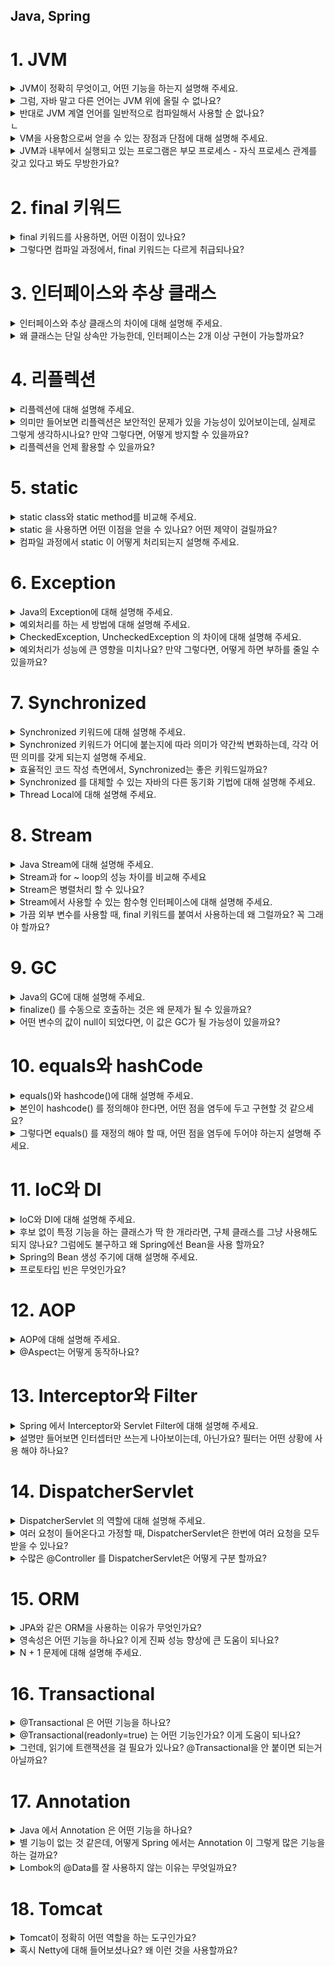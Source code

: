 ## Java, Spring

# 1. JVM

<details>
<summary>JVM이 정확히 무엇이고, 어떤 기능을 하는지 설명해 주세요.</summary>

- JVM은 자바 바이트코드를 실행해주는 가상 머신으로, 자바 프로그램의 런타임 환경을 제공하는 역할을 합니다. 작성된 자바 코드는 컴파일되면 `.class`라는 바이트코드로 변환되고, 이 바이트코드를 실제 머신 코드로 변환해서 실행해주는 것이 JVM입니다.

- 이 과정을 통해 자바는 플랫폼 독립성을 가지게 되고, Write Once, Run Anywhere를 실현할 수 있습니다. (한 번만 작성하면 어디서든 실행 가능!)

![img_jyj.png](img%2Fimg_jyj.png)

</details>

<details>
<summary>그럼, 자바 말고 다른 언어는 JVM 위에 올릴 수 없나요?</summary>

- 가능합니다. JVM은 바이트코드를 실행하는 범용 실행 환경이기 때문에, Kotlin, Groovy, Scala 같은 언어들도 JVM 위에서 실행될 수 있습니다.

</details>

<details>
<summary>반대로 JVM 계열 언어를 일반적으로 컴파일해서 사용할 순 없나요?</summary>

- 기본적으로는 JVM 언어는 JVM 바이트코드를 생성하도록 설계되어 있어서, 일반적인 네이티브 바이너리로 바로 컴파일해서 실행하는 건 어렵습니다.

- 하지만 예외적으로 GraalVM이나 Kotlin/Native와 같은 도구를 사용하면 JVM 언어도 네이티브 바이너리로 컴파일이 가능합니다. 코드를 JVM 없이 실행할 수 있도록 모든 기능을 컴파일 타임에 고정해서 미리 만들어 줍니다.

- 다만 이 경우 JVM의 GC, 런타임 최적화 같은 이점은 포기해야 합니다. JVM의 주요 이점은 "런타임 환경"에서 제공하는 것이고, GC(가비지 컬렉션)는 더 이상 사용되지 않는 메모리를 자동으로 회수하는 기능이며, JIT 컴파일 최적화도 있습니다.

</details>
ㄴ
<details>
<summary>VM을 사용함으로써 얻을 수 있는 장점과 단점에 대해 설명해 주세요.</summary>

- 장점은 플랫폼 독립성과 안정성, 런타임 최적화입니다. JVM만 있다면 어떤 운영체제에서도 자바 코드를 실행할 수 있고, 런타임 중 JIT 컴파일러를 통해 코드가 최적화되기도 합니다. 또한 JVM이 예외 처리나 메모리 관리(GC)를 담당하므로 개발자는 비즈니스 로직에 집중할 수 있습니다.

- 단점은 성능과 자원 사용 측면입니다. VM 위에서 동작하다 보니 네이티브 코드보다는 실행 속도가 느리고, JVM 자체도 메모리와 CPU 자원을 별도로 사용하기 때문에 무거운 환경에서는 부담이 될 수 있습니다.

</details>

<details>
<summary>JVM과 내부에서 실행되고 있는 프로그램은 부모 프로세스 - 자식 프로세스 관계를 갖고 있다고 봐도 무방한가요?</summary>

- 아니요, 일반적으로는 부모-자식 프로세스 관계가 아닙니다.

- 실제 관계는 JVM이 하나의 프로세스로 실행되고, Java 애플리케이션은 JVM 내부의 스레드로 실행되는 단일 프로세스 - 스레드 관계입니다.

- 예외 상황으로는 ProcessBuilder를 사용하여 외부 프로세스를 실행하는 경우에만 JVM이 부모 프로세스가 됩니다. 장점은 스레드가 자원 공유를 통해 효율적으로 통신하고 작업 처리할 수 있다는 점입니다.

</details>

# 2. final 키워드

<details>
<summary>final 키워드를 사용하면, 어떤 이점이 있나요?</summary>

- final 키워드는 불변성을 보장하기 때문에 코드 안정성이 증가합니다. 특히 안전한 공유 객체가 되어 멀티스레드 환경에서 동기화 문제를 줄일 수 있습니다.

> ### final은 불변을 보장할까?
> 1.  final은 재할당을 막는 키워드일 뿐이다. 
> 2. 기본 타입(primitive)은 값 자체가 바뀌지 않아 사실상 불변처럼 동작한다.
> 3. 참조 타입(객체, 컬렉션)은 내부 상태 변경은 막지 못하므로 불변을 보장하지 않는다.
> ```java
> // 기본 타입 - 불변
> final int age = 25;
> age = 30; // 컴파일 에러. 값 변경 불가
> 
> // 객체 - 내부 상태 변경 가능
> final Person person = new Person("김철수");
> person.setName("김영희"); // 내부 상태는 변경됨
> 
> // 컬렉션 - 요소 추가/삭제 가능
> final List<String> names = new ArrayList<>();
> names.add("김철수"); // 리스트에 요소 추가됨
> ```

</details>

<details>
<summary>그렇다면 컴파일 과정에서, final 키워드는 다르게 취급되나요?</summary>

- 네, final 키워드는 컴파일 과정에서 특별하게 취급됩니다. final이 붙은 기본형 상수나 문자열 상수는 컴파일 시점에 값이 코드에 직접 삽입됩니다. 이런 것을 compile-time constant라고 부르며, JVM은 해당 클래스를 로딩하지 않고도 값을 사용할 수 있습니다.

</details>

# 3. 인터페이스와 추상 클래스

<details>
<summary>인터페이스와 추상 클래스의 차이에 대해 설명해 주세요.</summary>

- 인터페이스와 추상 클래스 모두 다형성을 제공하지만, 목적과 구조가 다릅니다.

- 추상 클래스는 상속받을 클래스들이 공통으로 가지는 메서드와 필드가 많아 중복 멤버 통합이 필요할 때 사용합니다. extends 키워드를 사용하고 단일 상속만 가능하며, 공통 기능을 제공하여 재사용성을 향상시킵니다.

- 인터페이스는 애플리케이션의 기능을 정의해야 하지만 그 구현 방식이나 대상에 대해 추상화할 때 사용합니다. implements 키워드를 사용하고 다중 구현이 가능하며, 클래스와 별도로 구현 객체가 같은 동작을 한다는 것을 보장합니다.

</details>

<details>
<summary>왜 클래스는 단일 상속만 가능한데, 인터페이스는 2개 이상 구현이 가능할까요?</summary>

- 클래스 단일 상속 제한 이유는 다이아몬드 문제 때문입니다. 두 개 이상의 클래스에서 상속받을 때 같은 메서드가 구현되어 있을 경우, 자식 클래스에 어떤 메서드를 상속받아야 하는지 모호해지는 문제가 발생할 수 있고, 상속 구조가 복잡해져 유지보수가 어려워집니다.

- 인터페이스 다중 구현이 가능한 이유는 메서드 구현을 강제하지만, 메서드의 구현은 자식 클래스가 담당하기 때문입니다. 메서드 충돌 시 오버라이딩을 통해 충돌을 해결할 수 있고, "동일한 실행"을 보장하기 위한 계약이므로 다중 구현이 자연스럽습니다.

</details>

# 4. 리플렉션

<details>
<summary>리플렉션에 대해 설명해 주세요.</summary>

- 리플렉션(Reflection)은 실행 시간(런타임)에 클래스, 메서드, 필드 등의 정보를 동적으로 조회하고 조작할 수 있는 기능입니다. 특히 스프링 프레임워크에서는 리플렉션을 사용해서 많은 핵심 기능들을 구현합니다. 의존성 주입 등이 대표적인 예시입니다.

</details>

<details>
<summary>의미만 들어보면 리플렉션은 보안적인 문제가 있을 가능성이 있어보이는데, 실제로 그렇게 생각하시나요? 만약 그렇다면, 어떻게 방지할 수 있을까요?</summary>

- 네, 리플렉션을 사용하면 기본적으로 접근할 수 없는 private 필드나 메서드에 접근하고 이를 수정할 수 있습니다. 클래스 설계자가 의도한 방식이 아니기 때문에 보안에 취약점이 발생할 수 있습니다.

- 또한 리플렉션을 사용하여 특정 부분을 동적으로 변경해 악성 코드를 삽입하거나 실행할 수 있습니다. 이를 방지하기 위해 보안관리자를 활성화하여 리플렉션을 사용할 수 있는 코드와 사용할 수 없는 코드를 구분하거나, setAccessible(false)로 하여 꼭 필요한 경우에만 공개합니다.

</details>

<details>
<summary>리플렉션을 언제 활용할 수 있을까요?</summary>

- 리플렉션은 주로 프레임워크와 라이브러리 개발에서 많이 사용됩니다. 스프링 프레임워크의 경우 의존성 주입(DI)이나 AOP 프록시 생성 시 클래스 정보를 동적으로 분석하여 빈을 생성하고 주입하는 데 활용합니다.
    - 스프링에서 리플렉션 동작 과정을 자세히 보면, 먼저 @Component나 @Service 같은 어노테이션이 붙은 클래스를 스캔할 때 리플렉션을 사용하여 해당 클래스의 메타데이터를 읽어옵니다. 그 다음 @Autowired나 @Resource 같은 의존성 주입 시에는 리플렉션으로 필드나 생성자의 타입 정보를 분석하여 적절한 빈을 찾아서 주입합니다.
    - AOP의 경우 @Transactional 같은 어노테션이 붙은 메서드를 찾기 위해 리플렉션으로 메서드 정보를 분석하고, 프록시 객체를 생성할 때도 원본 메서드의 시그니처를 리플렉션으로 파악하여 메서드 호출을 가로채는 구조를 만듭니다.

- 또한 JUnit과 같은 테스트 프레임워크에서는 테스트 클래스의 메서드를 동적으로 찾아서 실행하거나, Mockito 같은 모킹 라이브러리에서는 프록시 객체를 생성할 때 리플렉션을 사용합니다.

</details>

# 5. static

<details>
<summary>static class와 static method를 비교해 주세요.</summary>

- static class는 주로 내부 클래스에서 사용되며, 외부 클래스의 인스턴스 없이 독립적으로 동작할 수 있도록 합니다. 외부 참조 문제를 해결하여 외부 인스턴스 참조로 인한 메모리 누수 현상을 방지하고, 클래스 정의를 위한 것입니다.

- static method는 특정 객체가 아닌 클래스 자체에서 호출할 수 있는 메서드로, 주로 유틸리티 함수나 공통 기능을 구현하는 데 사용됩니다. 특정 동작을 수행하는 것이고, 두 개 모두 인스턴스 없이 호출 가능하다는 공통점이 있습니다.

</details>

<details>
<summary>static 을 사용하면 어떤 이점을 얻을 수 있나요? 어떤 제약이 걸릴까요?</summary>

- 이점으로는 메모리 최적화가 있습니다. 객체를 생성하지 않고도 멤버에 접근할 수 있어 성능 향상의 이점이 있고, 고정된 영역만 사용하여 메모리 낭비를 방지할 수 있습니다.

- 제약으로는 메모리 누수 가능성이 있습니다. static으로 선언된 멤버는 JVM의 heap 영역이 아닌 method area에 저장되고 GC의 대상이 아니므로 메모리 누수가 발생할 수 있습니다. 또한 객체지향 원칙을 위반하고, 프로그램 종료 시까지 메모리가 할당되어 남발 시 메모리와 프로그램 성능이 저하될 수 있습니다.

</details>

<details>
<summary>컴파일 과정에서 static 이 어떻게 처리되는지 설명해 주세요.</summary>

- 컴파일 단계에서 .class 파일에 static 멤버가 존재하면, 객체 생성 없이도 접근 가능하도록 바이트 코드가 생성됩니다. JVM이 실행될 때는 Method Area에 static 멤버가 저장되고 런타임 시에 static 멤버는 객체 생성과 관계없이 접근이 가능합니다. 메모리 할당은 객체가 heap 영역 메모리에 올라가기 전에 호출해서 사용할 수 있습니다.

</details>

# 6. Exception

<details>
<summary>Java의 Exception에 대해 설명해 주세요.</summary>

- Exception은 프로그램 실행 중에 발생할 수 있는 오류 상황을 처리하기 위한 Java의 메커니즘입니다. 예외의 정의는 사용자의 조작이나 개발자의 코딩 실수 등으로 발생하는 오류이고, 예외 처리의 목적은 프로그램이 비정상적으로 종료되는 것을 방지하고, 오류 상황에 대한 적절한 대응을 하는 것입니다.

</details>

<details>
<summary>예외처리를 하는 세 방법에 대해 설명해 주세요.</summary>

- 첫 번째는 예외 복구입니다. 예외 상황을 파악하고 문제를 해결해서 정상 상태로 되돌려놓는 방법으로, 예외가 발생하더라도 일정 수만큼 재시도하여 예외 복구를 시도합니다.

- 두 번째는 예외 처리 회피입니다. 예외 처리를 직접 담당하지 않고 호출한 쪽으로 던져 회피하는 방법으로, 호출한 쪽에서 예외를 처리하는 것이 바람직할 때 사용합니다.

- 세 번째는 예외 전환입니다. 회피 방법과 비슷하게 메서드 밖으로 예외를 던지지만, 더 명확한 의미를 가진 예외로 변경해서 예외를 던지는 방법입니다.

</details>

<details>
<summary>CheckedException, UncheckedException 의 차이에 대해 설명해 주세요.</summary>

- CheckedException은 개발자가 반드시 예외처리해야 하는 오류입니다. 미처리 시 컴파일 에러가 발생하고, 복구 가능성이 있는 예외로 IOException, SQLException 등이 대표적입니다.

- UncheckedException은 예외처리를 하지 않아도 컴파일 에러가 발생하지 않습니다. RuntimeException 클래스를 상속받는 예외들로, 복구 가능성이 없는 예외로 NullPointerException, ArrayIndexOutOfBoundsException 등이 대표적입니다. 예상치 못한 상황에서 발생하는 것이 아니므로 굳이 예외 처리를 강제하지 않습니다.

</details>

<details>
<summary>예외처리가 성능에 큰 영향을 미치나요? 만약 그렇다면, 어떻게 하면 부하를 줄일 수 있을까요?</summary>

- 네, 예외처리가 성능에 영향을 미칠 수 있습니다. 성능 영향 요인으로는 스택 트레이스 캡처가 있습니다. JVM이 exception handler가 포함된 메서드를 찾기 위해 call stack을 검색하는 비용이 발생하고, 예외 객체 생성으로 인한 오버헤드가 있습니다.

- 부하를 줄이는 방법으로는 입력 값을 사전에 검증하여 예외 발생을 최소화하고, 예외 객체를 캐싱하여 재사용하며, 예외를 정상적인 제어 흐름으로 사용하지 않는 것입니다. 또한 커스텀 예외에서 fillInStackTrace를 오버라이드하여 스택 트레이스 생성 비용을 줄일 수 있습니다.

</details>

# 7. Synchronized

<details>
<summary>Synchronized 키워드에 대해 설명해 주세요.</summary>

- Synchronized 키워드는 자바에서 멀티스레드 환경에서 동기화를 보장하기 위해 사용하는 키워드입니다. 동작 원리는 공유자원에 여러 스레드가 동시에 접근하지 못하도록 락을 걸어 데이터 일관성을 유지하는 것입니다. 임계 영역(Critical Section)은 공유데이터가 사용되는 부분을 의미하며, 자바에서는 이 부분에 synchronized 키워드를 사용합니다.

</details>

<details>
<summary>Synchronized 키워드가 어디에 붙는지에 따라 의미가 약간씩 변화하는데, 각각 어떤 의미를 갖게 되는지 설명해 주세요.</summary>

- synchronized method는 인스턴스 단위로 lock을 걸지만, synchronized 키워드가 붙은 메소드들에 대해서만 lock을 공유합니다. synchronized 메소드를 호출하는 순간, 모든 synchronized 메소드에 lock이 걸려 다른 스레드가 어떠한 synchronized 메소드를 호출할 수 없습니다.

- static synchronized method는 인스턴스가 아닌 클래스 단위로 lock을 공유합니다. 인스턴스 단위에 거는 lock은 공유되지 않아 동기화 이슈가 발생할 수 있습니다.

- synchronized block은 synchronized 인자 값으로 this를 사용하면 block을 통해 만들어진 스레드는 lock을 공유하고, static이 추가되면 클래스 단위로 lock을 공유합니다.

</details>

<details>
<summary>효율적인 코드 작성 측면에서, Synchronized는 좋은 키워드일까요?</summary>

- 멀티스레드 환경에서 데이터 정합성을 유지해야 하는 상황이라면 좋은 키워드입니다. 하지만 주의사항이 있습니다. 락을 획득하고 해제하는 과정에서 성능 저하가 발생하고, 경합 상태에서 병목이 심해지는 경향이 있으며, 단순한 읽기 작업에서도 불필요한 lock이 적용되면 속도 저하가 발생합니다. 또한 스레드 대기와 데드락의 위험성이 존재합니다. 결론적으로 상황에 맞게 사용해야 하며, 과도한 동기화는 성능 저하를 일으킬 수 있습니다.

</details>

<details>
<summary>Synchronized 를 대체할 수 있는 자바의 다른 동기화 기법에 대해 설명해 주세요.</summary>

- **Concurrent Collections**: 멀티스레드 환경에서 안전한 컬렉션 관리, 읽기와 쓰기 병행 작업이 많을 때 synchronized보다 효율적

- **ReentrantLock**: synchronized와 동일하게 한 번에 하나의 스레드만 접근 가능하지만, 더 세밀한 제어 가능
  - 락의 획득과 해제를 명시적으로 관리 (개발자가 직접 관리)
  - 공정성 설정, 타임아웃, 인터럽트 처리 가능
  - 락 해제(unlock())을 직접 호출해야 하기 때문에 잘못 쓰면 데드락 발생 가능

- **ReadWriteLock**: 읽기와 쓰기를 구분하여 동기화 적용
  - 다수의 스레드가 동시에 읽기 가능
  - 쓰기 작업 시에만 쓰기 락 적용
  - 읽기 작업이 많은 경우 성능 최적화 가능

- **Semaphore**: 일정 개수의 스레드만 공유 자원에 접근하도록 제어
  - 동시 접근 허용 개수 제한
  - 특정 리소스에 접근 가능한 최대 스레드 수 제한
  - 리소스 개수 기반 제어 가능 (동시성 수준 제한)

- **Atomic 클래스들** (AtomicInteger, AtomicLong 등): CAS(Compare-And-Swap) 기반으로 락 없이 원자적 연산 제공
  - 동기화 없이 안전한 연산 수행 가능
  - 내부적으로 JVM이 CPU의 CAS 명령어를 활용 → 매우 빠름, 성능 우수

- **CompletableFuture**: 비동기 프로그래밍을 통한 동시성 처리 제공

</details>

<details>
<summary>Thread Local에 대해 설명해 주세요.</summary>

- ThreadLocal은 Java에서 지원하는 Thread Safe한 기술로, 멀티 스레드 환경에서 각각의 스레드가 개별적으로 데이터를 저장하고 관리할 수 있도록 도와줍니다. 핵심 특징으로는 각 스레드가 별도의 저장공간을 할당받아 각 상태를 가질 수 있고, 멀티스레드 환경에서도 데이터 충돌 없이 안전하게 사용할 수 있습니다.

- 주의사항으로는 WAS 환경에서 Thread pool 기반으로 동작하므로 ThreadLocal 사용 후 비워주지 않으면 다른 사용자가 기존에 세팅된 ThreadLocal의 데이터를 공유할 수 있습니다. 메모리 누수 방지를 위해 Thread의 사용이 끝나는 시점에 ThreadLocal을 초기화할 필요가 있습니다. 사용처로는 Spring Security 내 context 보관 등이 있습니다.

</details>

# 8. Stream

<details>
<summary>Java Stream에 대해 설명해 주세요.</summary>

- Stream은 데이터 처리 파이프라인을 위한 API입니다. 

- 실제 개발에서 자주 사용하는 방식:
  - 컬렉션 데이터를 필터링할 때: filter()로 조건에 맞는 데이터만 추출
  - 데이터 변환할 때: map()으로 객체를 다른 형태로 변환
  - 데이터를 수집할 때: collect()로 결과를 리스트나 맵으로 모음
  - 데이터 개수나 합계를 구할 때: count(), sum() 등으로 집계

- Stream의 장점은 함수형 프로그래밍 스타일을 지원한다는 점이고, 지연 평가로 실제로 결과가 필요할 때까지 처리를 미룰 수 있습니다. 또한 원본 데이터를 건드리지 않아서 안전하게 사용할 수 있습니다.

</details>

<details>
<summary>Stream과 for ~ loop의 성능 차이를 비교해 주세요</summary>

- 일반적으로 Stream이 for loop보다 더 느립니다. 성능 차이 이유로는 for loop는 개념이 오래되어 JVM 내부에서 최적화가 잘 되어 있지만, Stream은 함수형 프로그래밍 특징인 불변성을 위해 복사를 해 메모리 증가, 오버헤드 등으로 속도가 느립니다.

- 단순한 반복 작업은 for loop가 유리하지만, 복잡한 데이터 처리나 가독성이 중요한 경우는 Stream이 유리합니다.

</details>

<details>
<summary>Stream은 병렬처리 할 수 있나요?</summary>

- 네, 병렬처리를 할 수 있습니다. 병렬처리 방법으로는 parallel() 메서드로 기존 Stream에 병렬 처리를 적용하거나, parallelStream()으로 병렬 처리가 적용된 Stream을 생성할 수 있습니다.

- 내부 동작은 Fork와 Join Framework를 사용하여 병렬 처리를 진행하고, 장점은 개발자가 직접 스레드나 스레드 풀을 생성 및 관리하지 않고 메서드로 간단하게 병렬처리를 진행할 수 있다는 점입니다. 주의사항은 모든 상황에서 병렬 처리가 유리하지는 않으며, 데이터 크기와 연산 복잡도를 고려해야 합니다.

</details>

<details>
<summary>Stream에서 사용할 수 있는 함수형 인터페이스에 대해 설명해 주세요.</summary>

- 총 4가지의 주요 함수형 인터페이스가 있습니다. 

- Predicate<T>는 주어진 입력을 받아 true 또는 false를 반환하는 인터페이스로 filter() 메서드에서 주로 사용합니다.

- Function<T, R>은 입력을 받아 다른 타입의 출력을 반환하는 함수형 인터페이스로 map() 메서드에서 주로 사용합니다.

- Supplier<T>는 매개변수 없이 값을 반환해주는 인터페이스로 generate() 메서드에서 주로 사용합니다.

- Consumer<T>는 입력을 받아 처리하지만 반환값이 없는 인터페이스로 forEach() 메서드에서 주로 사용합니다.

</details>

<details>
<summary>가끔 외부 변수를 사용할 때, final 키워드를 붙여서 사용하는데 왜 그럴까요? 꼭 그래야 할까요?</summary>

- 람다나 익명 클래스에서 외부 변수를 사용할 때 final이 필요한 이유는 변수의 수명이 다르기 때문입니다. 지역 변수는 메서드가 끝나면 사라지지만, 람다는 나중에 실행될 수 있어서 외부 변수가 중간에 바뀌면 람다가 실행될 때 예상과 다른 값을 사용할 수 있습니다.

- final을 사용하면 변수 값이 바뀌지 않음을 보장해서 안전하게 람다에서 사용할 수 있고, 코드를 읽는 사람도 이 변수는 바뀌지 않는다는 것을 쉽게 알 수 있습니다.

- Java 8 이후로는 final 없이도 사용할 수 있지만, 명시적으로 final을 붙이는 것이 좋습니다.

</details>

# 9. GC

<details>
<summary>Java의 GC에 대해 설명해 주세요.</summary>

- 가비지 컬렉션은 JVM의 Heap 영역에서 필요없게 된 메모리 객체를 모아 주기적으로 제거하는 프로세스입니다. 

- 핵심 특징으로는 자동 메모리 관리가 있습니다. C나 C++과 달리 프로그래머가 수동으로 메모리 할당과 해제를 하지 않아도 되고, 메모리 누수 방지로 개발자가 메모리 관리에 신경 쓰지 않고 개발에 집중할 수 있습니다. 또한 객체 참조 상태 기반으로 객체가 참조되고 있는 상태 여부로 제거 대상을 결정합니다.

- 다양한 GC 알고리즘을 설정을 통해 Java에 적용할 수 있고, Serial, Parallel, CMS, G1, ZGC 등이 있습니다. 다른 언어에도 내장되어 있어서 파이썬, 자바스크립트, GO 언어 등에도 GC 기능이 내장되어 있습니다.

- 단점으로는 예측 불가능성으로 메모리가 정확히 언제 해제되는지 알 수 없어 제어하기 어렵고, STW로 GC 동작 중에는 다른 동작이 멈춰 오버헤드가 발생하며, CPU 오버헤드로 GC 자체가 CPU 자원을 사용한다는 점이 있습니다.

</details>

<details>
<summary>finalize() 를 수동으로 호출하는 것은 왜 문제가 될 수 있을까요?</summary>

- finalize()는 GC에 의해 객체가 제거될 때 자동으로 실행되는 메서드입니다. 

- 수동 호출 시 문제점:
  - 예측 불가한 실행: 어떤 스레드가 실행하는지 예측이 불가능
  - GC 스케줄링 방해: GC가 객체를 수집하지 않으려 하여 정상적으로 호출되지 않을 수 있음
  - 객체 부활: finalize()에서 객체를 다시 참조하게 되면 예상치 못하게 객체가 다시 살아날 수 있음
  - 동시성 문제: 여러 스레드에서 동시에 호출 시 동시성 문제가 야기될 수 있음
  - 보안 취약: finalize() 내의 예외는 JVM에 의해 잡히지 않음

- 대안: finalize() 대신 Cleaner나 AutoCloseable 인터페이스를 사용하고, try-with-resources 문법을 활용하는 것이 좋습니다.

</details>

<details>
<summary>어떤 변수의 값이 null이 되었다면, 이 값은 GC가 될 가능성이 있을까요?</summary>

- 상황에 따라 GC가 될 가능성이 있습니다. (“변수가 null이 되었다 = 무조건 GC 대상”은 아니고, 실제로는 해당 객체를 참조하는 다른 경로가 존재하는지 여부가 핵심)

- GC 대상이 되는 경우:
  - 객체가 null인 경우: 참조가 끊어진 객체
  - 블록 실행 종료 후: 블록 내에서 생성된 객체
  - 부모 객체가 null인 경우: 포함되는 자식 객체

- GC 대상이 되지 않는 경우:
  - null이 되었지만 다른 참조가 남아있는 경우: 다른 변수나 객체가 여전히 참조하고 있는 경우

</details>

# 10. equals와 hashCode

<details>
<summary>equals()와 hashcode()에 대해 설명해 주세요.</summary>

- equals()는 객체 간 논리적 동등성을 비교하는 메서드입니다. 기본적으로 Object 클래스의 equals() 메서드는 '==' 연산자와 동일하게 참조 비교를 수행하고, 객체 내용을 비교하려면 equals()를 오버라이딩해야 합니다.

- hashCode()는 객체의 해시 값을 반환하는 메서드로, HashMap, HashSet, HashTable 등에서 사용됩니다. 주의점은 equals()가 true를 반환하는 객체들은 반드시 hashCode()도 동일한 값을 반환해야 한다는 것입니다.

</details>

<details>
<summary>본인이 hashcode() 를 정의해야 한다면, 어떤 점을 염두에 두고 구현할 것 같으세요?</summary>

- equals()와의 일관성을 유지할 수 있도록 equals()가 true를 반환한 경우 hashCode()도 동일해야 한다는 것입니다. 객체가 변하지 않았을 때 해시 값도 변하지 않도록 고려하여 작성할 것 같습니다.

- 또한 좋은 해시 분포를 위해 다양한 값들이 균등하게 분포되도록 구현하고, 빠른 계산이 가능하도록 효율적인 알고리즘을 사용하며, null 값에 대한 안전한 처리를 해야 합니다. 해시 충돌의 경우 equals()가 달라도 hashCode() 값은 같을 수 있으므로 LinkedList 형태로 객체를 추가하는 방식을 고려해야 합니다.

</details>

<details>
<summary>그렇다면 equals() 를 재정의 해야 할 때, 어떤 점을 염두에 두어야 하는지 설명해 주세요.</summary>

- 5가지 일반 규약을 준수해야 합니다:
  - 반사성: x.equals(x)는 true
  - 대칭성: x.equals(y)가 true면 y.equals(x)도 true
  - 추이성: x.equals(y)가 true이고 y.equals(z)가 true면 x.equals(z)도 true
  - 일관성: x.equals(y)를 여러 번 호출해도 항상 같은 결과
  - null 아님: x.equals(null)은 false

- hashCode() 계약으로 반드시 hashCode()도 재정의해야 하고, instanceof 연산자로 올바른 타입인지 확인해야 합니다. fail-fast 최적화로 가능하면 getClass() 대신 instanceof를 사용하여 상속 관계를 고려해야 합니다.

</details>

# 11. IoC와 DI

<details>
<summary>IoC와 DI에 대해 설명해 주세요.</summary>

- IoC(Inversion of Control, 제어의 역전)는 개발자가 직접 관리하던 객체의 생성과 제어 흐름을 프레임워크나 컨테이너에 위임한다는 개념입니다. 객체의 생성, 초기화, 생명 주기 관리 등을 프레임워크가 처리하고, IoC 컨테이너(스프링 컨테이너)에 의해 관리됩니다.

- DI(Dependency Injection, 의존성 주입)는 빈 설정 정보를 바탕으로 컨테이너가 외부에서 객체를 생성해 필요한 클래스에 주입하는 패턴입니다. IoC의 구현 방식 중 하나입니다. DI를 사용하면 클래스 간의 의존 관계가 명확해지고, 테스트하기 쉬우며, 코드의 유연성이 높아집니다.
  - 생성자 주입: 객체 생성 시점에 의존성을 주입받아 한 번 설정되면 변경 불가
  - 수정자 주입: setter 메서드를 통해 언제든지 의존성을 변경 가능
  - 필드 주입: @Autowired를 필드에 직접 붙여서 주입받는 방식

</details>

<details>
<summary>후보 없이 특정 기능을 하는 클래스가 딱 한 개라라면, 구체 클래스를 그냥 사용해도 되지 않나요? 그럼에도 불구하고 왜 Spring에선 Bean을 사용 할까요?</summary>

% 구체 클래스: 추상화되지 않은 실제 구현체

- 맞습니다. 그런 경우 구체 클래스를 직접 사용해도 된다고 생각합니다. 하지만 Spring에서 여전히 Bean을 등록해서 사용하는 것이 더 좋은 이유가 있습니다.

- 싱글톤 관리로 객체가 한 번만 생성되어 재사용되는 싱글톤 빈으로 관리되어 불필요한 객체 생성을 방지하고 성능 최적화를 할 수 있습니다. DI를 통한 결합도 감소로 타클래스 의존성을 낮출 수 있고, 객체 생명 주기 관리로 스프링이 객체의 생명 주기를 관리합니다. 부가 기능 추가로 로깅, 트랜잭션과 같은 부가 기능을 쉽게 추가할 수 있으며, 테스트 용이성으로 모킹과 테스트가 용이합니다.

</details>

<details>
<summary>Spring의 Bean 생성 주기에 대해 설명해 주세요.</summary>

- 스프링 Bean의 생명 주기는 스프링 컨테이너 생성부터 시작해서 Bean 생성, 의존성 주입, 초기화 콜백, Bean 사용, 소멸전 콜백을 거쳐 스프링 종료까지 진행됩니다.

- 초기화 콜백은 Bean이 생성되고 의존성 주입이 완료된 후에 호출되어 Bean이 사용되기 전 필요한 초기화 작업을 수행합니다.

- 소멸 전 콜백은 스프링이 종료되기 전에 호출되어 Bean이 소멸되기 전 정리 작업을 수행합니다.

</details>

<details>
<summary>프로토타입 빈은 무엇인가요?</summary>

- 프로토타입 빈은 스프링에서 빈을 등록하면 기본적으로 싱글톤으로 만들어지는데, 이를 싱글톤이 아닌 하나의 빈으로 여러 개의 객체를 만들고 싶을 때 사용하는 것입니다.

- 특징으로는 매번 새로운 인스턴스를 요청할 때마다 새로운 객체를 생성하고, 생명 주기는 스프링 컨테이너가 관리하지 않습니다.

- 사용 시 주의사항으로는 @Resource나 @Autowired 등으로 의존관계 주입 후 프로토타입 빈을 가져오려면 싱글톤 빈처럼 작동하기 때문에 ApplicationContext.getBean()을 사용해서 다른 객체를 가져와야 합니다. 생명 주기가 관리되는 스프링 빈과 달리, 프로토타입 빈은 개발자가 직접 관리해야 합니다.

</details>

# 12. AOP

<details>
<summary>AOP에 대해 설명해 주세요.</summary>

- AOP(Aspect-Oriented Programming)는 관점 지향 프로그래밍으로, 핵심 비즈니스 로직과 공통 관심사를 분리하여 모듈화하는 프로그래밍 패러다임입니다. 핵심 개념으로는 Aspect(공통 관심사를 모듈화한 객체), Pointcut(어디에 적용할지 결정하는 표현식), Advice(언제 무엇을 할지 정의), JoinPoint(메서드 실행 지점)가 있습니다.

- 실제 개발에서 자주 사용하는 예시로는 로깅, 트랜잭션 관리, 보안 검사, 성능 모니터링 등이 있습니다. 특히 @Transactional 어노테이션을 사용하면 메서드 실행 전후로 트랜잭션을 자동으로 시작하고 커밋/롤백하는 AOP가 동작합니다. 장점으로는 코드 중복 제거, 핵심 로직과 공통 로직의 분리, 유지보수성 향상이 있습니다. 단점으로는 런타임에 프록시 객체가 생성되어 성능 오버헤드가 발생할 수 있고, 디버깅이 복잡해질 수 있습니다.

</details>

<details>
<summary>@Aspect는 어떻게 동작하나요?</summary>

- @Aspect는 스프링 AOP에서 사용하는 어노테이션으로, 해당 클래스가 AOP의 Aspect 역할을 한다는 것을 명시합니다. 동작 과정을 자세히 설명하면, 스프링이 @Aspect가 붙은 클래스를 스캔하여 @Around, @Before, @After 등의 Advice 어노테이션이 붙은 메서드들을 찾습니다. 그 다음 @Pointcut으로 정의된 조건에 맞는 메서드들을 찾아서 프록시 객체를 생성합니다.

- 실제 메서드 호출 시에는 프록시가 가로채서 Advice에 정의된 로직을 먼저 실행하고, 그 다음 원본 메서드를 호출한 후, 필요에 따라 후처리 로직을 실행합니다. 예를 들어 @Transactional이 붙은 메서드를 호출하면, 프록시가 먼저 트랜잭션을 시작하고 원본 메서드를 실행한 후, 성공하면 커밋하고 실패하면 롤백하는 방식으로 동작합니다.

</details>

# 13. Interceptor와 Filter

<details>
<summary>Spring 에서 Interceptor와 Servlet Filter에 대해 설명해 주세요.</summary>

- Interceptor와 Filter는 모두 요청과 응답을 가로채서 처리하는 기능을 제공하지만, 동작 위치와 사용 목적이 다릅니다. Filter는 서블릿 컨테이너 레벨에서 동작하며, 모든 요청에 대해 필터링을 수행합니다. 주로 인코딩, CORS, 보안 검사 등 웹 애플리케이션 전반에 적용되어야 하는 공통 기능을 처리합니다.

- Interceptor는 스프링 MVC 레벨에서 동작하며, 스프링 컨텍스트 내에서만 동작합니다. 주로 로그인 체크, 권한 검사, 로깅 등 비즈니스 로직과 관련된 공통 기능을 처리합니다. 주요 차이점으로는 Filter는 서블릿 컨테이너에 등록하고, Interceptor는 스프링 컨텍스트에 등록합니다. 또한 Filter는 모든 요청에 적용되지만, Interceptor는 특정 URL 패턴에만 적용할 수 있습니다.

</details>

<details>
<summary>설명만 들어보면 인터셉터만 쓰는게 나아보이는데, 아닌가요? 필터는 어떤 상황에 사용 해야 하나요?</summary>

- 인터셉터만 사용하는 것보다는 각각의 역할에 맞게 사용하는 것이 좋습니다. Filter를 사용해야 하는 상황은 서블릿 컨테이너 레벨에서 처리해야 하는 경우입니다. 예를 들어 인코딩 설정은 모든 요청에 대해 적용되어야 하므로 Filter를 사용해야 하고, CORS 설정도 브라우저의 preflight 요청을 포함한 모든 요청에 대해 처리해야 하므로 Filter가 적합합니다.

- 또한 보안 관련 기능 중 서블릿 컨테이너에서 처리해야 하는 것들(예: HTTPS 리다이렉트, 기본 인증 등)도 Filter를 사용해야 합니다. 결론적으로 Filter는 웹 애플리케이션의 기본적인 공통 기능을, Interceptor는 비즈니스 로직과 관련된 공통 기능을 처리하는 것이 바람직합니다.

</details>

# 14. DispatcherServlet

<details>
<summary>DispatcherServlet 의 역할에 대해 설명해 주세요.</summary>

- DispatcherServlet은 스프링 MVC의 핵심 컴포넌트로, 모든 HTTP 요청을 받아서 적절한 컨트롤러로 라우팅하는 프론트 컨트롤러 역할을 합니다. 주요 기능으로는 요청 URL을 분석하여 적절한 컨트롤러를 찾고, 요청 파라미터를 바인딩하며, 컨트롤러의 응답을 뷰로 전달하는 것입니다. 또한 예외 처리와 파일 업로드 처리도 담당합니다.

- 동작 과정을 자세히 설명하면, 클라이언트로부터 HTTP 요청을 받으면 HandlerMapping을 통해 요청을 처리할 컨트롤러를 찾고, HandlerAdapter를 통해 컨트롤러 메서드를 호출합니다. 그 다음 ViewResolver를 통해 적절한 뷰를 찾고, 최종적으로 응답을 클라이언트에게 전달합니다. 이 과정을 통해 개발자는 비즈니스 로직에만 집중할 수 있고, 공통적인 요청 처리 로직은 DispatcherServlet이 담당하게 됩니다.

</details>

<details>
<summary>여러 요청이 들어온다고 가정할 때, DispatcherServlet은 한번에 여러 요청을 모두 받을 수 있나요?</summary>

- 네, DispatcherServlet은 멀티스레드 환경에서 동작하므로 여러 요청을 동시에 처리할 수 있습니다. 동작 원리는 서블릿 컨테이너(예: Tomcat)가 각 요청마다 별도의 스레드를 생성하여 DispatcherServlet을 호출하는 방식입니다. 각 스레드는 독립적으로 동작하므로 요청 간에 간섭이 발생하지 않습니다.

- 주의사항으로는 DispatcherServlet 자체는 스레드 안전하게 설계되어 있지만, 컨트롤러나 서비스에서 공유 상태를 사용할 때는 동기화 처리가 필요합니다. 또한 스레드 풀을 사용하여 스레드 생성 비용을 줄이고 성능을 최적화할 수 있습니다. 실제 운영 환경에서는 수백 개의 동시 요청을 처리할 수 있으며, 이는 서버의 성능과 설정에 따라 달라집니다.

</details>

<details>
<summary>수많은 @Controller 를 DispatcherServlet은 어떻게 구분 할까요?</summary>

- DispatcherServlet은 HandlerMapping 인터페이스를 구현한 여러 구현체들을 통해 @Controller를 구분합니다. 주요 HandlerMapping으로는 RequestMappingHandlerMapping이 있는데, 이는 @RequestMapping 어노테이션이 붙은 메서드들을 스캔하여 URL 패턴과 HTTP 메서드를 키로 하는 맵을 생성합니다.

- 동작 과정을 자세히 설명하면, 애플리케이션 시작 시 스프링이 @Controller가 붙은 클래스들을 스캔하고, @RequestMapping이 붙은 메서드들의 정보를 수집합니다. 그 다음 URL 패턴과 HTTP 메서드를 조합하여 HandlerMapping에 저장합니다. 실제 요청이 들어오면 DispatcherServlet이 HandlerMapping에게 요청을 전달하고, HandlerMapping은 저장된 정보를 바탕으로 적절한 컨트롤러와 메서드를 찾아서 반환합니다.

- 이 과정을 통해 수많은 @Controller가 있어도 효율적으로 요청을 처리할 수 있습니다.

</details>

# 15. ORM

<details>
<summary>JPA와 같은 ORM을 사용하는 이유가 무엇인가요?</summary>

- ORM(Object-Relational Mapping)을 사용하는 주요 이유는 객체 지향 프로그래밍과 관계형 데이터베이스 간의 패러다임 불일치 문제를 해결하기 위해서입니다. 구체적인 장점으로는 생산성 향상이 있습니다. SQL 쿼리를 직접 작성하지 않고도 객체를 통해 데이터베이스를 조작할 수 있어 개발 속도가 빨라집니다. 또한 유지보수성 향상으로 데이터베이스 스키마가 변경되어도 엔티티 클래스만 수정하면 되므로 유지보수가 용이합니다.

- 객체 지향적 설계로 객체 간의 관계를 자연스럽게 표현할 수 있고, 데이터베이스에 독립적이어서 다른 데이터베이스로 쉽게 전환할 수 있습니다. 단점으로는 학습 곡선이 있고, 복잡한 쿼리의 경우 성능 최적화가 어려울 수 있으며, N+1 문제 같은 성능 이슈가 발생할 수 있습니다.

</details>

<details>
<summary>영속성은 어떤 기능을 하나요? 이게 진짜 성능 향상에 큰 도움이 되나요?</summary>

- 영속성(Persistence)은 엔티티를 데이터베이스에 저장하고 관리하는 기능으로, JPA의 핵심 개념 중 하나입니다. 주요 기능으로는 1차 캐시가 있습니다. 같은 엔티티를 여러 번 조회할 때 데이터베이스에 접근하지 않고 1차 캐시에서 가져와서 성능을 향상시킵니다. 또한 변경 감지(Dirty Checking)로 엔티티의 상태 변화를 자동으로 감지하여 UPDATE 쿼리를 자동으로 생성합니다.

- 성능 향상 측면에서는 1차 캐시를 통한 반복 조회 성능 향상과 변경 감지를 통한 불필요한 UPDATE 쿼리 방지가 있습니다. 하지만 1차 캐시는 영속성 컨텍스트 범위 내에서만 유효하고, 메모리 사용량이 증가할 수 있습니다. 실제로는 단순한 CRUD 작업에서는 성능 향상이 있지만, 복잡한 조인이나 대용량 데이터 처리에서는 네이티브 쿼리가 더 유리할 수 있습니다.

</details>

<details>
<summary>N + 1 문제에 대해 설명해 주세요.</summary>

- N+1 문제는 ORM에서 자주 발생하는 성능 문제로, 하나의 쿼리로 N개의 엔티티를 조회한 후, 각 엔티티와 연관된 데이터를 조회하기 위해 추가로 N번의 쿼리가 실행되는 현상입니다. 발생 원리는 지연 로딩(Lazy Loading)을 사용할 때 연관된 엔티티에 접근할 때마다 추가 쿼리가 실행되기 때문입니다. 예를 들어 게시글 목록을 조회한 후 각 게시글의 댓글을 조회할 때, 게시글 조회 1번 + 각 게시글의 댓글 조회 N번이 실행됩니다.

- 해결 방법으로는 즉시 로딩(Eager Loading)을 사용하거나, fetch join을 사용하여 한 번의 쿼리로 연관 데이터를 함께 조회하는 방법이 있습니다. 또한 @EntityGraph나 @BatchSize를 사용하여 배치 크기를 조정할 수도 있습니다. 주의사항으로는 즉시 로딩을 사용하면 불필요한 데이터까지 조회할 수 있고, fetch join을 사용하면 메모리 사용량이 증가할 수 있습니다.

</details>

# 16. Transactional

<details>
<summary>@Transactional 은 어떤 기능을 하나요?</summary>

- @Transactional은 스프링에서 트랜잭션을 관리하기 위한 어노테이션으로, 메서드나 클래스에 붙여서 해당 범위에서 트랜잭션을 자동으로 관리합니다. 주요 기능으로는 트랜잭션 시작, 커밋, 롤백을 자동으로 처리하는 것입니다. 메서드가 정상적으로 완료되면 자동으로 커밋되고, 예외가 발생하면 자동으로 롤백됩니다.

- 트랜잭션 전파 속성으로는 REQUIRED(기본값), REQUIRES_NEW, SUPPORTS, NOT_SUPPORTED 등이 있습니다. REQUIRED는 기존 트랜잭션이 있으면 참여하고, 없으면 새로 생성합니다. REQUIRES_NEW는 항상 새로운 트랜잭션을 생성합니다. 격리 수준 설정도 가능하여 READ_UNCOMMITTED, READ_COMMITTED, REPEATABLE_READ, SERIALIZABLE 중에서 선택할 수 있습니다. 기본값은 READ_COMMITTED입니다.

- 이 어노테이션을 통해 개발자는 복잡한 트랜잭션 관리 코드를 작성하지 않고도 안전한 트랜잭션 처리를 할 수 있습니다.

</details>

<details>
<summary>@Transactional(readonly=true) 는 어떤 기능인가요? 이게 도움이 되나요?</summary>

- @Transactional(readonly=true)는 읽기 전용 트랜잭션을 설정하는 속성으로, 데이터를 조회만 하고 수정하지 않는 메서드에 사용합니다. 주요 기능으로는 데이터베이스 최적화가 있습니다. 읽기 전용 트랜잌션으로 설정하면 데이터베이스가 해당 트랜잭션에서 데이터 변경이 발생하지 않을 것이라고 인식하여 읽기 성능을 최적화할 수 있습니다.

- 또한 Hibernate와 같은 JPA 구현체에서는 읽기 전용 엔티티로 처리하여 변경 감지(Dirty Checking)를 비활성화하고, 1차 캐시에 엔티티를 저장하지 않아 메모리 사용량을 줄일 수 있습니다. 실제 성능 향상은 데이터베이스 종류와 설정에 따라 다르지만, 일반적으로 읽기 작업이 많은 애플리케이션에서는 유의미한 성능 향상을 기대할 수 있습니다.

- 주의사항으로는 읽기 전용으로 설정했는데 데이터를 수정하려고 하면 예외가 발생할 수 있으므로, 정말로 읽기만 하는 메서드에만 사용해야 합니다.

</details>

<details>
<summary>그런데, 읽기에 트랜잭션을 걸 필요가 있나요? @Transactional을 안 붙이면 되는거 아닐까요?</summary>

- 읽기 작업에도 @Transactional을 사용하는 이유가 있습니다. 
- 첫 번째 이유는 데이터 일관성 보장입니다. 트랜잭션이 없으면 각각의 쿼리가 독립적으로 실행되어, 중간에 다른 트랜잭션이 데이터를 수정할 수 있습니다. 예를 들어 사용자 정보를 조회하는 중에 다른 사용자가 정보를 수정하면 일관성 없는 데이터를 볼 수 있습니다. 

- 두 번째 이유는 격리 수준 설정입니다. @Transactional의 isolation 속성을 통해 READ_COMMITTED나 REPEATABLE_READ 같은 격리 수준을 설정할 수 있어서, 동시성 문제를 방지할 수 있습니다. 세 번째 이유는 성능 최적화입니다. @Transactional(readonly=true)를 사용하면 데이터베이스가 읽기 전용 트랜잭션으로 인식하여 최적화를 수행할 수 있습니다.

- 하지만 단순한 조회 작업이라면 @Transactional 없이도 충분할 수 있으므로, 상황에 맞게 사용하는 것이 중요합니다.

</details>

# 17. Annotation

<details>
<summary>Java 에서 Annotation 은 어떤 기능을 하나요?</summary>

- Java에서 Annotation은 코드에 메타데이터를 추가하는 기능으로, 컴파일러나 런타임에 특정 정보를 제공하거나 동작을 제어하는 역할을 합니다. 주요 기능으로는 컴파일 시점 검사가 있습니다. @Override, @Deprecated, @SuppressWarnings 같은 어노테이션은 컴파일러가 코드를 검사할 때 사용되어 오버라이딩이 올바르게 되었는지, 사용이 권장되지 않는 메서드인지 등을 확인합니다.

- 런타임 시점 처리로는 @Test, @Component, @Autowired 같은 어노테이션이 런타임에 리플렉션을 통해 클래스나 메서드의 정보를 분석하고 특정 동작을 수행합니다. 코드 생성과 문서화도 가능하여 Lombok의 @Data 같은 어노테이션은 getter, setter, toString 등의 메서드를 자동으로 생성하고, JavaDoc을 통한 문서화도 지원합니다.

- 이 기능들을 통해 개발자는 반복적인 코드 작성을 줄이고, 코드의 가독성과 유지보수성을 향상시킬 수 있습니다.

</details>

<details>
<summary>별 기능이 없는 것 같은데, 어떻게 Spring 에서는 Annotation 이 그렇게 많은 기능을 하는 걸까요?</summary>

- Annotation 자체는 단순한 메타데이터일 뿐이지만, 스프링이 이를 처리하는 방식 때문에 강력한 기능을 제공할 수 있습니다. 핵심은 스프링의 리플렉션과 프록시 기반 처리입니다. @Component가 붙은 클래스를 스프링이 스캔하면, 리플렉션을 통해 해당 클래스의 정보를 분석하고 빈으로 등록합니다. @Autowired가 붙은 필드나 생성자도 리플렉션으로 타입 정보를 분석하여 적절한 빈을 주입합니다.

- AOP 처리도 마찬가지입니다. @Transactional이 붙은 메서드를 스프링이 발견하면, 프록시 객체를 생성하여 메서드 호출을 가로채고 트랜잭션을 시작/종료하는 로직을 추가합니다. 이 과정에서 스프링은 어노테이션의 속성값들을 읽어서 다양한 설정을 적용할 수 있습니다. 예를 들어 @RequestMapping의 value, method 속성을 통해 URL 패턴과 HTTP 메서드를 설정할 수 있습니다.

- 결론적으로 어노테이션은 "표시" 역할만 하고, 실제 기능은 스프링 프레임워크가 리플렉션과 프록시를 통해 구현하는 것입니다.

</details>

<details>
<summary>Lombok의 @Data를 잘 사용하지 않는 이유는 무엇일까요?</summary>

- @Data를 사용하지 않는 주요 이유는 과도한 기능 제공과 예상치 못한 동작 때문입니다. @Data는 @Getter, @Setter, @ToString, @EqualsAndHashCode, @RequiredArgsConstructor를 모두 포함하는데, 이 중 일부만 필요한 경우에도 불필요한 메서드들이 생성됩니다. 특히 @Setter는 모든 필드에 대해 생성되어 불변성을 보장할 수 없고, @ToString은 순환 참조가 있을 때 무한 루프를 발생시킬 수 있습니다.

- @EqualsAndHashCode도 주의가 필요한데, 모든 필드를 기준으로 equals와 hashCode를 생성하므로 엔티티의 경우 ID만을 기준으로 해야 하는데 모든 필드가 포함될 수 있습니다. 또한 @Data를 사용하면 생성되는 코드가 숨겨져 있어서 디버깅이 어려울 수 있고, 코드 리뷰 시 실제 동작을 파악하기 어려울 수 있습니다.

- 대신 필요한 어노테이션만 개별적으로 사용하는 것이 좋습니다. 예를 들어 @Getter만 필요한 경우 @Data 대신 @Getter만 사용하여 명확하고 안전한 코드를 작성할 수 있습니다.

</details>

# 18. Tomcat

<details>
<summary>Tomcat이 정확히 어떤 역할을 하는 도구인가요?</summary>

- Tomcat은 Apache Software Foundation에서 개발한 오픈소스 웹 애플리케이션 서버로, Java Servlet, JSP, WebSocket 등을 실행할 수 있는 환경을 제공합니다. 주요 역할로는 서블릿 컨테이너 기능이 있습니다. Java 웹 애플리케이션의 서블릿과 JSP를 실행하고, HTTP 요청을 받아서 적절한 서블릿으로 전달하며, 응답을 클라이언트에게 전송합니다.

- 또한 웹 서버 기능도 제공하여 정적 파일(HTML, CSS, JavaScript, 이미지 등)을 클라이언트에게 전송할 수 있습니다. HTTP 프로토콜을 처리하고, 요청 URL에 따라 적절한 리소스를 찾아서 제공합니다. JVM 위에서 동작하여 Java 애플리케이션을 실행할 수 있고, 스레드 풀을 관리하여 여러 클라이언트의 요청을 동시에 처리할 수 있습니다.

- 스프링 부트 애플리케이션을 실행할 때도 내장 톰캣을 사용하여 웹 애플리케이션을 실행할 수 있습니다.

</details>

<details>
<summary>혹시 Netty에 대해 들어보셨나요? 왜 이런 것을 사용할까요?</summary>

- 네, Netty는 비동기 이벤트 기반 네트워크 애플리케이션 프레임워크로, 고성능 네트워크 서버를 구축할 때 사용합니다. Netty를 사용하는 주요 이유는 성능 때문입니다. 비동기 I/O를 사용하여 블로킹 없이 많은 수의 동시 연결을 처리할 수 있고, 이벤트 루프 모델을 사용하여 효율적인 스레드 관리가 가능합니다.

- 또한 확장성과 유연성이 뛰어납니다. 다양한 프로토콜(HTTP, WebSocket, TCP 등)을 지원하고, 핸들러 체인을 통해 요청 처리 로직을 유연하게 구성할 수 있습니다. 실제 사용 사례로는 게임 서버, 채팅 서버, 실시간 데이터 처리 서버 등이 있습니다. 특히 대용량 트래픽을 처리해야 하는 마이크로서비스 환경에서 많이 사용됩니다.

- 하지만 단점으로는 학습 곡선이 높고, 복잡한 비즈니스 로직을 구현할 때 코드가 복잡해질 수 있습니다. 따라서 단순한 CRUD 애플리케이션보다는 고성능이 요구되는 특수한 상황에서 사용하는 것이 적합합니다.

</details>